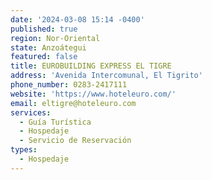 ```yaml
---
date: '2024-03-08 15:14 -0400'
published: true
region: Nor-Oriental
state: Anzoátegui
featured: false
title: EUROBUILDING EXPRESS EL TIGRE
address: 'Avenida Intercomunal, El Tigrito'
phone_number: 0283-2417111
website: 'https://www.hoteleuro.com/'
email: eltigre@hoteleuro.com
services:
  - Guía Turística
  - Hospedaje
  - Servicio de Reservación
types:
  - Hospedaje
---
```


